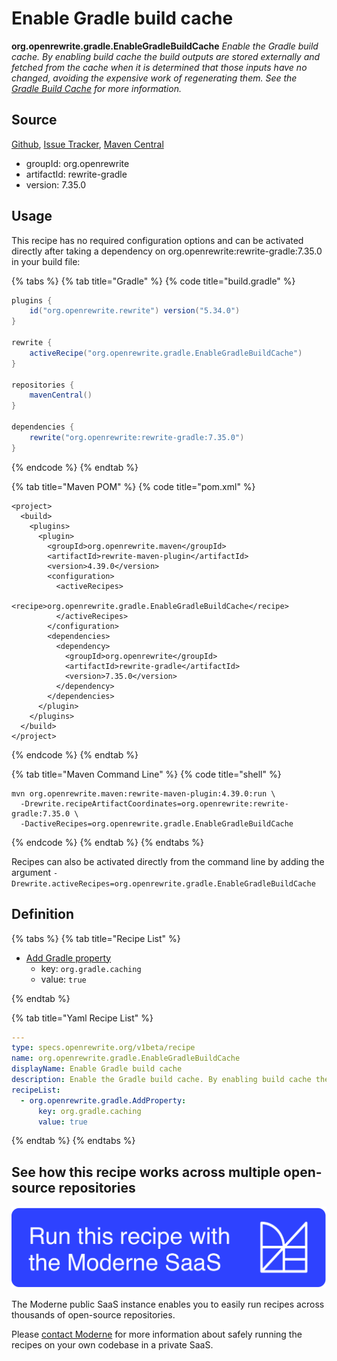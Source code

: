 # Enable Gradle build cache

**org.openrewrite.gradle.EnableGradleBuildCache**
_Enable the Gradle build cache. By enabling build cache the build outputs are stored externally and fetched from the cache when it is determined that those inputs have no changed, avoiding the expensive work of regenerating them. See the [Gradle Build Cache](https://docs.gradle.org/current/userguide/build_cache.html) for more information._

## Source

[Github](https://github.com/openrewrite/rewrite/tree/main/rewrite-gradle), [Issue Tracker](https://github.com/openrewrite/rewrite/issues), [Maven Central](https://search.maven.org/artifact/org.openrewrite/rewrite-gradle/7.35.0/jar)

* groupId: org.openrewrite
* artifactId: rewrite-gradle
* version: 7.35.0


## Usage

This recipe has no required configuration options and can be activated directly after taking a dependency on org.openrewrite:rewrite-gradle:7.35.0 in your build file:

{% tabs %}
{% tab title="Gradle" %}
{% code title="build.gradle" %}
```groovy
plugins {
    id("org.openrewrite.rewrite") version("5.34.0")
}

rewrite {
    activeRecipe("org.openrewrite.gradle.EnableGradleBuildCache")
}

repositories {
    mavenCentral()
}

dependencies {
    rewrite("org.openrewrite:rewrite-gradle:7.35.0")
}
```
{% endcode %}
{% endtab %}

{% tab title="Maven POM" %}
{% code title="pom.xml" %}
```markup
<project>
  <build>
    <plugins>
      <plugin>
        <groupId>org.openrewrite.maven</groupId>
        <artifactId>rewrite-maven-plugin</artifactId>
        <version>4.39.0</version>
        <configuration>
          <activeRecipes>
            <recipe>org.openrewrite.gradle.EnableGradleBuildCache</recipe>
          </activeRecipes>
        </configuration>
        <dependencies>
          <dependency>
            <groupId>org.openrewrite</groupId>
            <artifactId>rewrite-gradle</artifactId>
            <version>7.35.0</version>
          </dependency>
        </dependencies>
      </plugin>
    </plugins>
  </build>
</project>
```
{% endcode %}
{% endtab %}

{% tab title="Maven Command Line" %}
{% code title="shell" %}
```shell
mvn org.openrewrite.maven:rewrite-maven-plugin:4.39.0:run \
  -Drewrite.recipeArtifactCoordinates=org.openrewrite:rewrite-gradle:7.35.0 \
  -DactiveRecipes=org.openrewrite.gradle.EnableGradleBuildCache
```
{% endcode %}
{% endtab %}
{% endtabs %}

Recipes can also be activated directly from the command line by adding the argument `-Drewrite.activeRecipes=org.openrewrite.gradle.EnableGradleBuildCache`

## Definition

{% tabs %}
{% tab title="Recipe List" %}
* [Add Gradle property](../gradle/addproperty.md)
  * key: `org.gradle.caching`
  * value: `true`

{% endtab %}

{% tab title="Yaml Recipe List" %}
```yaml
---
type: specs.openrewrite.org/v1beta/recipe
name: org.openrewrite.gradle.EnableGradleBuildCache
displayName: Enable Gradle build cache
description: Enable the Gradle build cache. By enabling build cache the build outputs are stored externally and fetched from the cache when it is determined that those inputs have no changed, avoiding the expensive work of regenerating them. See the [Gradle Build Cache](https://docs.gradle.org/current/userguide/build_cache.html) for more information.
recipeList:
  - org.openrewrite.gradle.AddProperty:
      key: org.gradle.caching
      value: true

```
{% endtab %}
{% endtabs %}

## See how this recipe works across multiple open-source repositories

[![Moderne Link Image](/.gitbook/assets/ModerneRecipeButton.png)](https://public.moderne.io/recipes/org.openrewrite.gradle.EnableGradleBuildCache)

The Moderne public SaaS instance enables you to easily run recipes across thousands of open-source repositories.

Please [contact Moderne](https://moderne.io/product) for more information about safely running the recipes on your own codebase in a private SaaS.
